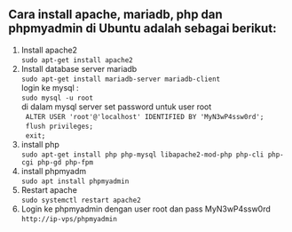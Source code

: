 ## Cara install apache, mariadb, php dan phpmyadmin di Ubuntu adalah sebagai berikut:

1. Install apache2 \
   ` sudo apt-get install apache2 `
2. Install database server mariadb \
   ` sudo apt-get install mariadb-server mariadb-client ` \
   login ke mysql : \
   ` sudo mysql -u root ` \
   di dalam mysql server set password untuk user root \
   ` ALTER USER 'root'@'localhost' IDENTIFIED BY 'MyN3wP4ssw0rd';` \
   ` flush privileges;` \
   `  exit; `
4. install php \
   ` sudo apt-get install php php-mysql libapache2-mod-php php-cli php-cgi php-gd php-fpm `
5. install phpmyadm \
   ` sudo apt install phpmyadmin `
6. Restart apache \
   ` sudo systemctl restart apache2 `
7. Login ke phpmyadmin dengan user root dan pass MyN3wP4ssw0rd \
   ` http://ip-vps/phpmyadmin `
